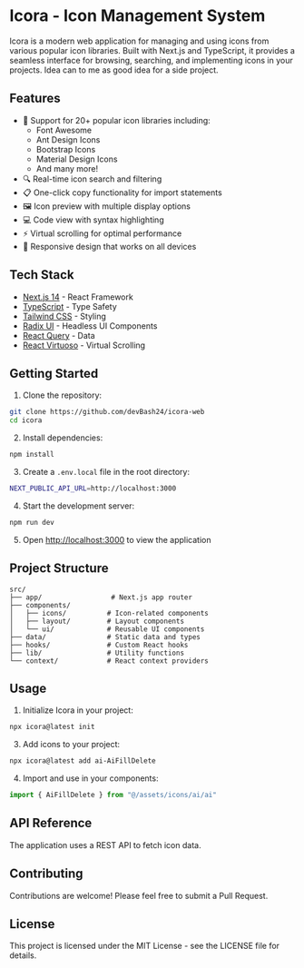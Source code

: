 # Icora - Icon Management System

Icora is a modern web application for managing and using icons from various popular icon libraries. Built with Next.js and TypeScript, it provides a seamless interface for browsing, searching, and implementing icons in your projects. Idea can to me as good idea for a side project.

## Features

- 🎨 Support for 20+ popular icon libraries including:
  - Font Awesome
  - Ant Design Icons
  - Bootstrap Icons
  - Material Design Icons
  - And many more!
- 🔍 Real-time icon search and filtering
- 📋 One-click copy functionality for import statements
- 🖼️ Icon preview with multiple display options
- 💻 Code view with syntax highlighting
- ⚡ Virtual scrolling for optimal performance
- 🎯 Responsive design that works on all devices

## Tech Stack

- [Next.js 14](https://nextjs.org/) - React Framework
- [TypeScript](https://www.typescriptlang.org/) - Type Safety
- [Tailwind CSS](https://tailwindcss.com/) - Styling
- [Radix UI](https://www.radix-ui.com/) - Headless UI Components
- [React Query](https://tanstack.com/query/latest) - Data 
- [React Virtuoso](https://virtuoso.dev/) - Virtual Scrolling

## Getting Started

1. Clone the repository:

```bash
git clone https://github.com/devBash24/icora-web
cd icora
```

2. Install dependencies:
```bash
npm install
```

3. Create a `.env.local` file in the root directory:
```bash
NEXT_PUBLIC_API_URL=http://localhost:3000
```

4. Start the development server:
```bash
npm run dev
```

5. Open [http://localhost:3000](http://localhost:3000) to view the application

## Project Structure

```
src/
├── app/                 # Next.js app router
├── components/         
│   ├── icons/          # Icon-related components
│   ├── layout/         # Layout components
│   └── ui/             # Reusable UI components
├── data/               # Static data and types
├── hooks/              # Custom React hooks
├── lib/                # Utility functions
└── context/            # React context providers
```

## Usage
1. Initialize Icora in your project:
```bash
npx icora@latest init
```

3. Add icons to your project:
```bash
npx icora@latest add ai-AiFillDelete
```

4. Import and use in your components:
```typescript
import { AiFillDelete } from "@/assets/icons/ai/ai"
```

## API Reference

The application uses a REST API to fetch icon data. 
## Contributing

Contributions are welcome! Please feel free to submit a Pull Request.

## License

This project is licensed under the MIT License - see the LICENSE file for details.
